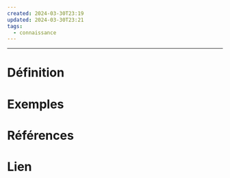 ```yaml
---
created: 2024-03-30T23:19
updated: 2024-03-30T23:21
tags:
  - connaissance
---
```

---
# Définition

# Exemples

# Références

# Lien
